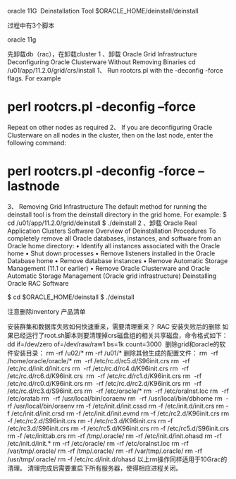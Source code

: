 

oracle 11G 
Deinstallation Tool
$ORACLE_HOME/deinstall/deinstall


过程中有3个脚本


oracle 11g


先卸载db（rac），在卸载cluster
1 、卸载 Oracle Grid Infrastructure
Deconfiguring Oracle Clusterware Without Removing Binaries
cd /u01/app/11.2.0/grid/crs/install
1、 Run rootcrs.pl with the -deconfig -force flags. For example
# perl rootcrs.pl -deconfig –force
Repeat on other nodes as required
2、 If you are deconfiguring Oracle Clusterware on all nodes in the cluster, then on the last node, enter the following command:
# perl rootcrs.pl -deconfig -force –lastnode
3、 Removing Grid Infrastructure
The default method for running the deinstall tool is from the deinstall directory in the grid home. For example:
$ cd /u01/app/11.2.0/grid/deinstall
$ ./deinstall
2 、卸载 Oracle Real Application Clusters Software
Overview of Deinstallation Procedures
To completely remove all Oracle databases, instances, and software from an Oracle home directory:
	• Identify all instances associated with the Oracle home
	• Shut down processes
	• Remove listeners installed in the Oracle Database home
	• Remove database instances
	• Remove Automatic Storage Management (11.1 or earlier)
	• Remove Oracle Clusterware and Oracle Automatic Storage Management (Oracle grid infrastructure)
Deinstalling Oracle RAC Software


$ cd $ORACLE_HOME/deinstall
$ ./deinstall


注意删除inventory 产品清单


安装群集和数据库失败如何快速重来，需要清理重来？
RAC 安装失败后的删除
如果已经运行了root.sh脚本则要清理掉crs磁盘组的相关共享磁盘，命令格式如下：
dd if=/dev/zero of=/dev/raw/raw1 bs=1k count=3000
 删除grid和oracle的软件安装目录：
rm -rf /u02/*
rm -rf /u01/*
删除其他生成的配置文件：
rm  -rf /home/oracle/oracle/*
rm  -rf /etc/rc.d/rc5.d/S96init.crs
rm  -rf /etc/rc.d/init.d/init.crs
rm  -rf /etc/rc.d/rc4.d/K96init.crs
rm  -rf /etc/rc.d/rc6.d/K96init.crs 
rm  -rf /etc/rc.d/rc1.d/K96init.crs
rm  -rf /etc/rc.d/rc0.d/K96init.crs
rm  -rf /etc/rc.d/rc2.d/K96init.crs
rm  -rf /etc/rc.d/rc3.d/S96init.crs
rm  -rf /etc/oracle/*
rm  -rf /etc/oraInst.loc
rm  -rf /etc/oratab
rm  -rf /usr/local/bin/coraenv
rm  -rf /usr/local/bin/dbhome
rm  -rf /usr/local/bin/oraenv
rm -f /etc/init.d/init.cssd
rm -f /etc/init.d/init.crs
rm -f /etc/init.d/init.crsd
rm -f /etc/init.d/init.evmd
rm -f /etc/rc2.d/K96init.crs
rm -f /etc/rc2.d/S96init.crs
rm -f /etc/rc3.d/K96init.crs
rm -f /etc/rc3.d/S96init.crs
rm -f /etc/rc5.d/K96init.crs
rm -f /etc/rc5.d/S96init.crs
rm -f /etc/inittab.crs
rm -rf /tmp/.oracle/
rm -rf /etc/init.d/init.ohasd
rm -rf /etc/init.d/init.*
rm -rf /etc/oracle/
rm -rf /etc/oraInst.loc
rm -rf /var/tmp/.oracle/
rm -rf /tmp/.oracle/
rm -rf /var/tmp/.oracle/
rm -rf /usr/tmp/.oracle/
rm -f /etc/rc.d/init.d/ohasd
以上rm操作同样适用于10Grac的清理。
清理完成后需要重启下所有服务器，使得相应进程关闭。

